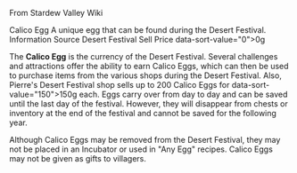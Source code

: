 From Stardew Valley Wiki

Calico Egg A unique egg that can be found during the Desert Festival. Information Source Desert Festival Sell Price data-sort-value="0"&gt;0g

The **Calico Egg** is the currency of the Desert Festival. Several challenges and attractions offer the ability to earn Calico Eggs, which can then be used to purchase items from the various shops during the Desert Festival. Also, Pierre's Desert Festival shop sells up to 200 Calico Eggs for data-sort-value="150"&gt;150g each. Eggs carry over from day to day and can be saved until the last day of the festival. However, they will disappear from chests or inventory at the end of the festival and cannot be saved for the following year.

Although Calico Eggs may be removed from the Desert Festival, they may not be placed in an Incubator or used in "Any Egg" recipes. Calico Eggs may not be given as gifts to villagers.